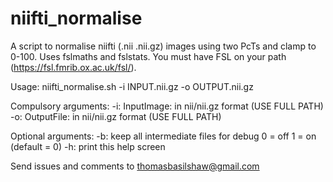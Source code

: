 # niifti_normalise
A script to normalise niifti (.nii .nii.gz) images using two PcTs and clamp to 0-100.
Uses fslmaths and fslstats.
You must have FSL on your path (https://fsl.fmrib.ox.ac.uk/fsl/).

Usage: niifti_normalise.sh -i INPUT.nii.gz -o OUTPUT.nii.gz

Compulsory arguments:
-i: InputImage: in nii/nii.gz format (USE FULL PATH)
-o: OutputFile: in nii/nii.gz format (USE FULL PATH)

Optional arguments:
-b: keep all intermediate files for debug 0 = off 1 = on (default = 0)
-h: print this help screen

Send issues and comments to thomasbasilshaw@gmail.com
